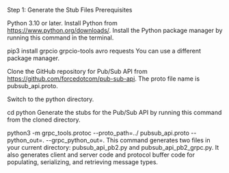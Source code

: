Step 1: Generate the Stub Files
Prerequisites

Python 3.10 or later. Install Python from https://www.python.org/downloads/.
Install the Python package manager by running this command in the terminal.

pip3 install grpcio grpcio-tools avro requests
You can use a different package manager.

Clone the GitHub repository for Pub/Sub API from https://github.com/forcedotcom/pub-sub-api. The proto file name is pubsub_api.proto.

Switch to the python directory.

cd python
Generate the stubs for the Pub/Sub API by running this command from the cloned directory.

python3 -m grpc_tools.protoc --proto_path=../ pubsub_api.proto --python_out=. --grpc_python_out=.
This command generates two files in your current directory: pubsub_api_pb2.py and pubsub_api_pb2_grpc.py. It also generates client and server code and protocol buffer code for populating, serializing, and retrieving message types.
